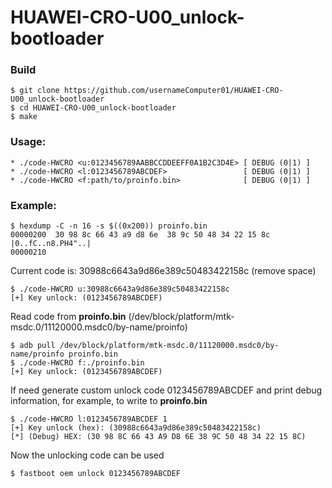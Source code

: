 # HUAWEI-CRO-U00_unlock-bootloader

### Build
```
$ git clone https://github.com/usernameComputer01/HUAWEI-CRO-U00_unlock-bootloader
$ cd HUAWEI-CRO-U00_unlock-bootloader
$ make
```

### Usage:
```
* ./code-HWCRO <u:0123456789AABBCCDDEEFF0A1B2C3D4E> [ DEBUG (0|1) ]
* ./code-HWCRO <l:0123456789ABCDEF>                 [ DEBUG (0|1) ]
* ./code-HWCRO <f:path/to/proinfo.bin>              [ DEBUG (0|1) ]
```

### Example:
```
$ hexdump -C -n 16 -s $((0x200)) proinfo.bin
00000200  30 98 8c 66 43 a9 d8 6e  38 9c 50 48 34 22 15 8c  |0..fC..n8.PH4"..|
00000210
```

Current code is: 30988c6643a9d86e389c50483422158c (remove space)
```
$ ./code-HWCRO u:30988c6643a9d86e389c50483422158c
[+] Key unlock: (0123456789ABCDEF)
```

Read code from **proinfo.bin** (/dev/block/platform/mtk-msdc.0/11120000.msdc0/by-name/proinfo)
```
$ adb pull /dev/block/platform/mtk-msdc.0/11120000.msdc0/by-name/proinfo proinfo.bin
$ ./code-HWCRO f:./proinfo.bin
[+] Key unlock: (0123456789ABCDEF)
```

If need generate custom unlock code 0123456789ABCDEF and print debug information, for example, to write to **proinfo.bin**
```
$ ./code-HWCRO l:0123456789ABCDEF 1
[+] Key unlock (hex): (30988c6643a9d86e389c50483422158c)
[*] (Debug) HEX: (30 98 8C 66 43 A9 D8 6E 38 9C 50 48 34 22 15 8C)
```

Now the unlocking code can be used
```
$ fastboot oem unlock 0123456789ABCDEF
```
